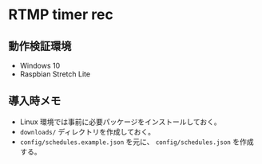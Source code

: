 # RTMP timer rec

## 動作検証環境
* Windows 10
* Raspbian Stretch Lite

## 導入時メモ
* Linux 環境では事前に必要パッケージをインストールしておく。
* `downloads/` ディレクトリを作成しておく。
* `config/schedules.example.json` を元に、 `config/schedules.json` を作成する。
